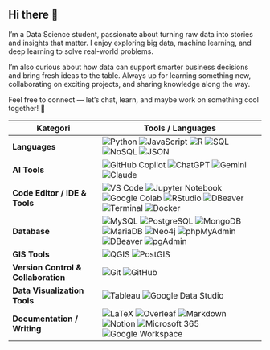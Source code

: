 ## Hi there 👋

I’m a Data Science student, passionate about turning raw data into stories and insights that matter. I enjoy exploring big data, machine learning, and deep learning to solve real-world problems.

I’m also curious about how data can support smarter business decisions and bring fresh ideas to the table. Always up for learning something new, collaborating on exciting projects, and sharing knowledge along the way.

Feel free to connect — let’s chat, learn, and maybe work on something cool together! 🚀

| <div align="center">**Kategori**</div>  | **Tools / Languages**                                                                                                      |
|------------------------|-----------------------------------------------------------------------------------------------------------------------|
| **Languages**          | ![Python](https://img.shields.io/badge/Python-FFD43B?style=for-the-badge&logo=python&logoColor=blue) ![JavaScript](https://img.shields.io/badge/JavaScript-323330?style=for-the-badge&logo=javascript&logoColor=F7DF1E) ![R](https://img.shields.io/badge/R-276DC3?style=for-the-badge&logo=r&logoColor=white) ![SQL](https://img.shields.io/badge/SQL-003B57?style=for-the-badge&logo=sqlite&logoColor=white) ![NoSQL](https://img.shields.io/badge/NoSQL-47A248?style=for-the-badge&logo=mongodb&logoColor=white) ![JSON](https://img.shields.io/badge/JSON-000000?style=for-the-badge&logo=json&logoColor=white)      |
| **AI Tools**           | ![GitHub Copilot](https://img.shields.io/badge/GitHub_Copilot-181717?style=for-the-badge&logo=github&logoColor=white) ![ChatGPT](https://img.shields.io/badge/ChatGPT-10A37F?style=for-the-badge&logo=openai&logoColor=white) ![Gemini](https://img.shields.io/badge/Gemini-4285F4?style=for-the-badge&logo=google&logoColor=white) ![Claude](https://img.shields.io/badge/Claude-FFD700?style=for-the-badge&logo=anthropic&logoColor=black) |
| **Code Editor / IDE & Tools** | ![VS Code](https://img.shields.io/badge/VSCode-007ACC?style=for-the-badge&logo=visualstudiocode&logoColor=white) ![Jupyter Notebook](https://img.shields.io/badge/Jupyter-F37626?style=for-the-badge&logo=jupyter&logoColor=white) ![Google Colab](https://img.shields.io/badge/Google_Colab-F9AB00?style=for-the-badge&logo=googlecolab&logoColor=white) ![RStudio](https://img.shields.io/badge/RStudio-75AADB?style=for-the-badge&logo=rstudio&logoColor=white) ![DBeaver](https://img.shields.io/badge/dbeaver-382923?style=for-the-badge&logo=dbeaver&logoColor=white) ![Terminal](https://img.shields.io/badge/Terminal-000000?style=for-the-badge&logo=gnubash&logoColor=white) ![Docker](https://img.shields.io/badge/Docker-2496ED?style=for-the-badge&logo=docker&logoColor=white) |
| **Database**           | ![MySQL](https://img.shields.io/badge/MySQL-4479A1?style=for-the-badge&logo=mysql&logoColor=white) ![PostgreSQL](https://img.shields.io/badge/PostgreSQL-336791?style=for-the-badge&logo=postgresql&logoColor=white) ![MongoDB](https://img.shields.io/badge/MongoDB-47A248?style=for-the-badge&logo=mongodb&logoColor=white) ![MariaDB](https://img.shields.io/badge/MariaDB-003545?style=for-the-badge&logo=mariadb&logoColor=white) ![Neo4j](https://img.shields.io/badge/Neo4j-008CC1?style=for-the-badge&logo=neo4j&logoColor=white) ![phpMyAdmin](https://img.shields.io/badge/phpMyAdmin-6C78AF?style=for-the-badge&logo=php&logoColor=white) ![DBeaver](https://img.shields.io/badge/dbeaver-382923?style=for-the-badge&logo=dbeaver&logoColor=white) ![pgAdmin](https://img.shields.io/badge/pgAdmin4-336791?style=for-the-badge&logo=databricks&logoColor=white) |
| **GIS Tools**          | ![QGIS](https://img.shields.io/badge/QGIS-589632?style=for-the-badge&logo=qgis&logoColor=white) ![PostGIS](https://img.shields.io/badge/PostGIS-336791?style=for-the-badge&logo=postgresql&logoColor=white)|
| **Version Control & Collaboration** | ![Git](https://img.shields.io/badge/Git-E44C30?style=for-the-badge&logo=git&logoColor=white) ![GitHub](https://img.shields.io/badge/GitHub-181717?style=for-the-badge&logo=github&logoColor=white)                      |
| **Data Visualization Tools** | ![Tableau](https://img.shields.io/badge/Tableau-E97627?style=for-the-badge&logo=tableau&logoColor=white) ![Google Data Studio](https://img.shields.io/badge/Google_Data_Studio-4285F4?style=for-the-badge&logo=google&logoColor=white)      |
| **Documentation / Writing** | ![LaTeX](https://img.shields.io/badge/LaTeX-47A141?style=for-the-badge&logo=latex&logoColor=white) ![Overleaf](https://img.shields.io/badge/Overleaf-47A141?style=for-the-badge&logo=overleaf&logoColor=white) ![Markdown](https://img.shields.io/badge/Markdown-000000?style=for-the-badge&logo=markdown&logoColor=white) ![Notion](https://img.shields.io/badge/Notion-000000?style=for-the-badge&logo=notion&logoColor=white) ![Microsoft 365](https://img.shields.io/badge/Microsoft_365-D83B01?style=for-the-badge&logo=microsoft&logoColor=white) ![Google Workspace](https://img.shields.io/badge/Google_Workspace-4285F4?style=for-the-badge&logo=googleworkspace&logoColor=white) |
